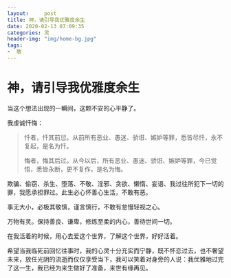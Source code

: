 ```yaml
---
layout:     post
title: 神，请引导我优雅度余生
date: 2020-02-13 07:09:35
categories: 灵
header-img: "img/home-bg.jpg"
tags: 
-  敬
---
```


# 神，请引导我优雅度余生

当这个想法出现的一瞬间，这颗不安的心平静了。

我虔诚忏悔：

> 忏者，忏其前愆。从前所有恶业、愚迷、骄诳、嫉妒等罪，悉皆尽忏，永不复起，是名为忏。
> 
> 悔者，悔其后过。从今以后，所有恶业、愚迷、骄诳、嫉妒等罪，今已觉悟，悉皆永断，更不复作，是名为悔。

欺骗、偷窃、杀生、堕落、不敬、淫邪、贪欲、懒惰、妄语、我过往所犯下一切的罪，我愿承担罪过。此生必心怀善心生活，不敢有恶。

事无大小，必极其敬慎，谨言慎行，不敢有怠慢轻视之心。

万物有灵。保持善良、谦卑，修炼至柔的内心，善待世间一切。

在我活着的时候，用心去爱这个世界，了解这个世界，好好活着。

希望当我临死前回忆往事时，我的心灵十分充实而宁静，既不怀恋过去，也不奢望未来，放任光阴的流逝而仅仅享受当下，我可以笑着对身旁的人说：我优雅地过完了这一生，我已经为来生做好了准备，来世有缘再见。


